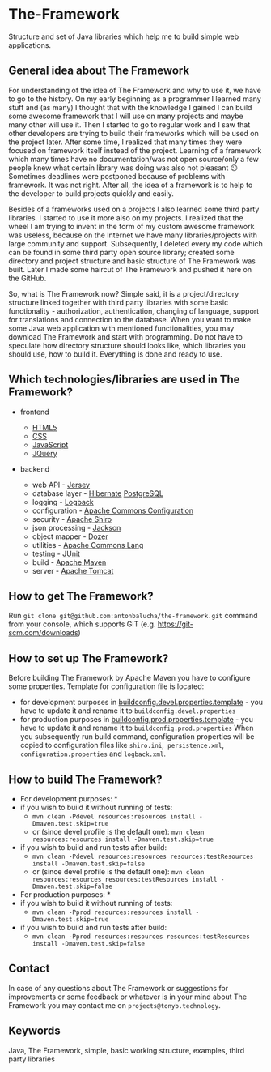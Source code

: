 # The-Framework

Structure and set of Java libraries which help me to build simple web applications.

## General idea about The Framework

For understanding of the idea of The Framework and why to use it, we have to go to the history. 
On my early beginning as a programmer I learned many stuff and (as many) I thought that with the knowledge I gained I can build some awesome framework that I will use on many projects and maybe many other will use it. Then I started to go to regular work and I saw that other developers are trying to build their frameworks which will be used on the project later. After some time, I realized that many times they were focused on framework itself instead of the project. Learning of a framework which many times have no documentation/was not open source/only a few people knew what certain library was doing was also not pleasant :confused: Sometimes deadlines were postponed because of problems with framework. It was not right. After all, the idea of a framework is to help to the developer to build projects quickly and easily. 

Besides of a frameworks used on a projects I also learned some third party libraries. I started to use it more also on my projects. I realized that the wheel I am trying to invent in the form of my custom awesome framework was useless, because on the Internet we have many libraries/projects with large community and support. Subsequently, I deleted every my code which can be found in some third party open source library; created some directory and project structure and basic structure of The Framework was built. Later I made some haircut of The Framework and pushed it here on the GitHub. 

So, what is The Framework now? Simple said, it is a project/directory structure linked together with third party libraries with some basic functionality - authorization, authentication, changing of language, support for translations and connection to the database. When you want to make some Java web application with mentioned functionalities, you may download The Framework and start with programming. Do not have to speculate how directory structure should looks like, which libraries you should use, how to build it. Everything is done and ready to use.

## Which technologies/libraries are used in The Framework?

* frontend
    * [HTML5](https://www.w3schools.com/html/)
    * [CSS](https://www.w3schools.com/css/)
    * [JavaScript](https://www.w3schools.com/js/)
    * [JQuery](https://jquery.com/)

* backend
    * web API - [Jersey](https://jersey.java.net/)
    * database layer - [Hibernate](http://hibernate.org/) [PostgreSQL](https://www.postgresql.org/)
    * logging - [Logback](https://logback.qos.ch/)
    * configuration - [Apache Commons Configuration](https://commons.apache.org/proper/commons-configuration/)
    * security - [Apache Shiro](https://shiro.apache.org/)
    * json processing - [Jackson](https://github.com/FasterXML/jackson)
    * object mapper - [Dozer](http://dozer.sourceforge.net/)
    * utilities - [Apache Commons Lang](https://commons.apache.org/proper/commons-lang/)
    * testing - [JUnit](http://junit.org)
    * build - [Apache Maven](https://maven.apache.org/)
    * server - [Apache Tomcat](https://tomcat.apache.org/)
	
## How to get The Framework?

Run ```git clone git@github.com:antonbalucha/the-framework.git``` command from your console, which supports GIT (e.g. https://git-scm.com/downloads)

## How to set up The Framework?

Before building The Framework by Apache Maven you have to configure some properties. Template for configuration file is located:
* for development purposes in [buildconfig.devel.properties.template](https://github.com/antonbalucha/the-framework/blob/master/framework/configuration/buildconfig.devel.properties.template) - you have to update it and rename it to ```buildconfig.devel.properties```
* for production purposes in [buildconfig.prod.properties.template](https://github.com/antonbalucha/the-framework/blob/master/framework/configuration/buildconfig.prod.properties.template) - you have to update it and rename it to ```buildconfig.prod.properties```
When you subsequently run build command, configuration properties will be copied to configuration files like ```shiro.ini```,``` persistence.xml```, ```configuration.properties``` and ```logback.xml```.

## How to build The Framework?

* For development purposes: *
* if you wish to build it without running of tests:
   * ```mvn clean -Pdevel resources:resources install -Dmaven.test.skip=true``` 
   * or (since devel profile is the default one):  ```mvn clean resources:resources install -Dmaven.test.skip=true```
* if you wish to build and run tests after build:
   * ```mvn clean -Pdevel resources:resources resources:testResources install -Dmaven.test.skip=false```
   * or (since devel profile is the default one): ```mvn clean resources:resources resources:testResources install -Dmaven.test.skip=false```
* For production purposes: *
* if you wish to build it without running of tests:
   * ```mvn clean -Pprod resources:resources install -Dmaven.test.skip=true```
* if you wish to build and run tests after build:
   * ```mvn clean -Pprod resources:resources resources:testResources install -Dmaven.test.skip=false```
   
## Contact

In case of any questions about The Framework or suggestions for improvements or some feedback or whatever is in your mind about The Framework you may contact me on ```projects@tonyb.technology```.

## Keywords

Java, The Framework, simple, basic working structure, examples, third party libraries
